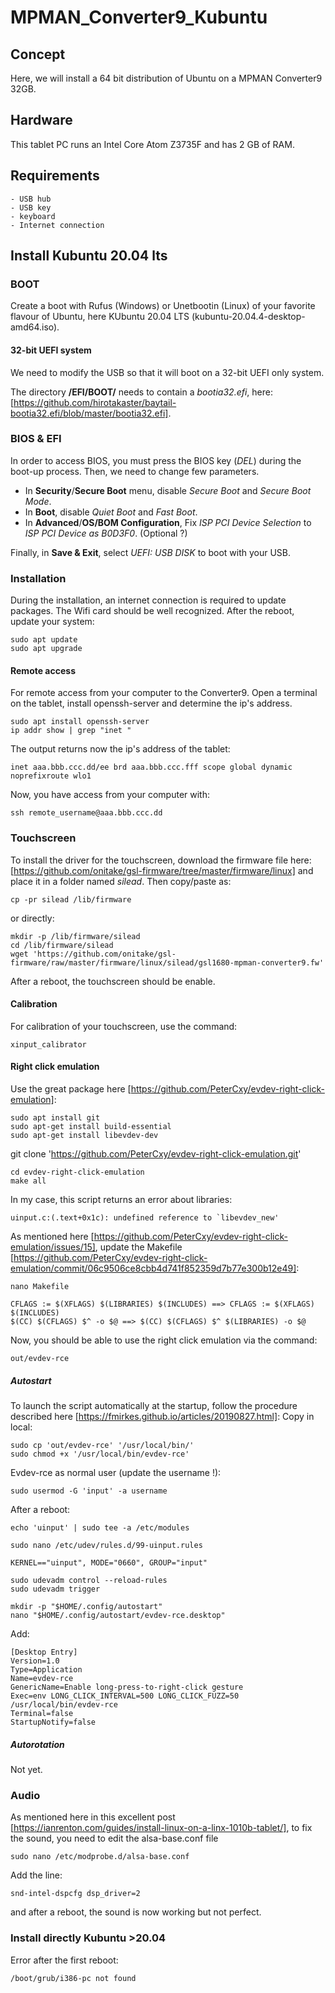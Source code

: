 # MPMAN_Converter9_Kubuntu

## Concept
Here, we will install a 64 bit distribution of Ubuntu on a MPMAN Converter9 32GB.

## Hardware
This tablet PC runs an Intel Core Atom Z3735F and has 2 GB of RAM.

## Requirements
````
- USB hub
- USB key
- keyboard
- Internet connection
````
## Install Kubuntu 20.04 lts

### BOOT
Create a boot with Rufus (Windows) or Unetbootin (Linux) of your favorite flavour of Ubuntu, here KUbuntu 20.04 LTS (kubuntu-20.04.4-desktop-amd64.iso).

#### 32-bit UEFI system
We need to modify the USB so that it will boot on a 32-bit UEFI only system.

The directory **/EFI/BOOT/** needs to contain a *bootia32.efi*, here: [https://github.com/hirotakaster/baytail-bootia32.efi/blob/master/bootia32.efi].

### BIOS & EFI
In order to access BIOS, you must press the BIOS key (*DEL*) during the boot-up process. Then, we need to change few parameters.
- In **Security**/**Secure Boot** menu, disable *Secure Boot* and *Secure Boot Mode*.
- In **Boot**, disable *Quiet Boot* and *Fast Boot*.
- In **Advanced**/**OS/BOM Configuration**, Fix *ISP PCI Device Selection* to *ISP PCI Device as B0D3F0*. (Optional ?)

Finally, in **Save & Exit**, select *UEFI: USB DISK* to boot with your USB.

### Installation
During the installation, an internet connection is required to update packages. The Wifi card should be well recognized.
After the reboot, update your system:
````
sudo apt update
sudo apt upgrade
````

#### Remote access
For remote access from your computer to the Converter9.
Open a terminal on the tablet, install openssh-server and determine the ip's address.
````
sudo apt install openssh-server
ip addr show | grep "inet "
````
The output returns now the ip's address of the tablet:
````
inet aaa.bbb.ccc.dd/ee brd aaa.bbb.ccc.fff scope global dynamic noprefixroute wlo1
````
Now, you have access from your computer with:
````
ssh remote_username@aaa.bbb.ccc.dd
````

### Touchscreen
To install the driver for the touchscreen, download the firmware file here: [https://github.com/onitake/gsl-firmware/tree/master/firmware/linux] and place it in a folder named *silead*. Then copy/paste as:
````
cp -pr silead /lib/firmware
````
or directly:
````
mkdir -p /lib/firmware/silead
cd /lib/firmware/silead
wget 'https://github.com/onitake/gsl-firmware/raw/master/firmware/linux/silead/gsl1680-mpman-converter9.fw'
````
After a reboot, the touchscreen should be enable.

#### Calibration
For calibration of your touchscreen, use the command:
````
xinput_calibrator
````
#### Right click emulation
Use the great package here [https://github.com/PeterCxy/evdev-right-click-emulation]:
````
sudo apt install git
sudo apt-get install build-essential
sudo apt-get install libevdev-dev
````

git clone 'https://github.com/PeterCxy/evdev-right-click-emulation.git'
````
cd evdev-right-click-emulation
make all
````
In my case, this script returns an error about libraries:
````
uinput.c:(.text+0x1c): undefined reference to `libevdev_new'
````

As mentioned here [https://github.com/PeterCxy/evdev-right-click-emulation/issues/15], update the Makefile [https://github.com/PeterCxy/evdev-right-click-emulation/commit/06c9506ce8cbb4d741f852359d7b77e300b12e49]:
````
nano Makefile
````
````
CFLAGS := $(XFLAGS) $(LIBRARIES) $(INCLUDES) ==> CFLAGS := $(XFLAGS) $(INCLUDES)
$(CC) $(CFLAGS) $^ -o $@ ==> $(CC) $(CFLAGS) $^ $(LIBRARIES) -o $@
````
Now, you should be able to use the right click emulation via the command:
````
out/evdev-rce
````
##### Autostart
To launch the script automatically at the startup, follow the procedure described here [https://fmirkes.github.io/articles/20190827.html]:
Copy in local: 
````
sudo cp 'out/evdev-rce' '/usr/local/bin/'
sudo chmod +x '/usr/local/bin/evdev-rce'
````
Evdev-rce as normal user (update the username !):
````
sudo usermod -G 'input' -a username
````

After a reboot:
````
echo 'uinput' | sudo tee -a /etc/modules
````
````
sudo nano /etc/udev/rules.d/99-uinput.rules
````
````
KERNEL=="uinput", MODE="0660", GROUP="input"
````
````
sudo udevadm control --reload-rules
sudo udevadm trigger
````
````
mkdir -p "$HOME/.config/autostart"
nano "$HOME/.config/autostart/evdev-rce.desktop"
````
Add:
````
[Desktop Entry]
Version=1.0
Type=Application
Name=evdev-rce
GenericName=Enable long-press-to-right-click gesture
Exec=env LONG_CLICK_INTERVAL=500 LONG_CLICK_FUZZ=50 /usr/local/bin/evdev-rce
Terminal=false
StartupNotify=false
````
##### Autorotation
Not yet.

### Audio
As mentioned here in this excellent post [https://ianrenton.com/guides/install-linux-on-a-linx-1010b-tablet/], to fix the sound, you need to edit the alsa-base.conf file
````
sudo nano /etc/modprobe.d/alsa-base.conf
````
Add the line:
````
snd-intel-dspcfg dsp_driver=2
````
and after a reboot, the sound is now working but not perfect.

### Install directly Kubuntu >20.04
Error after the first reboot:
````
/boot/grub/i386-pc not found
````

